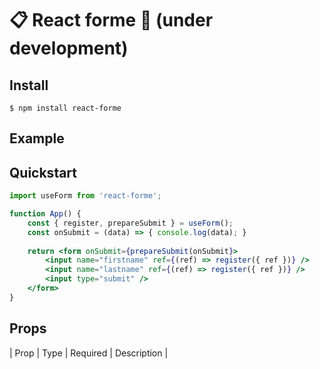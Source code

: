 # 📋 React forme  🚧 (under development)

## Install

    $ npm install react-forme

## Example

## Quickstart

```jsx
import useForm from 'react-forme';

function App() {
    const { register, prepareSubmit } = useForm();
    const onSubmit = (data) => { console.log(data); }
    
    return <form onSubmit={prepareSubmit(onSubmit}>
        <input name="firstname" ref={(ref) => register({ ref })} />
        <input name="lastname" ref={(ref) => register({ ref })} />
        <input type="submit" />
    </form>
}

```

## Props

| Prop               | Type                                             | Required | Description                                  |
